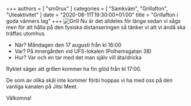 +++
authors = [ "sm0rux" ]
categories = [ "Samkväm", "Grillafton", "Uteaktivitet" ]
date = "2020-08-11T19:30:00+01:00"
title = "Grillafton i goda vänners lag"
+++
![Grill](/img/bbq.jpg)
Nu är det alldeles för länge sedan vi sågs men för att hålla på den fysiska distanseringen så tänker vi att vi ändå ska träffas utomhus.

* När? Måndagen den 17 augusti från kl 16:00
* Var? På innergården vid UFS-lokalen (Polhemsgatan 38)
* Hur? Var och en tar med det man själv vill äta/dricka

Ryktet säger att grillen kommer ha fin glöd från kl 17:00.

De som av olika skäl inte kommer förbi hoppas vi ha med oss på den vanliga kanalen på Jitsi Meet.

Välkomna!
